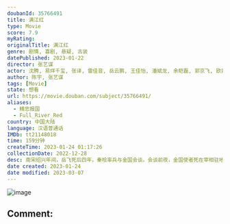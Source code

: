 ```yaml
---
doubanId: 35766491
title: 满江红
type: Movie
score: 7.9
myRating: 
originalTitle: 满江红
genre: 剧情, 喜剧, 悬疑, 古装
datePublished: 2023-01-22
director: 张艺谋
actor: 沈腾, 易烊千玺, 张译, 雷佳音, 岳云鹏, 王佳怡, 潘斌龙, 余皑磊, 郭京飞, 欧豪, 魏翔, 张弛, 黄炎, 许静雅, 蒋鹏宇, 林博洋, 飞凡, 任思诺, 陈永胜, 张壹男
author: 陈宇, 张艺谋
tags: [Movie]
state: 想看
url: https://movie.douban.com/subject/35766491/
aliases:
  - 精忠报国
  - Full_River_Red
country: 中国大陆
language: 汉语普通话
IMDb: tt21148018
time: 159分钟
createTime: 2023-01-24 01:17:26
collectionDate: 2022-12-28
desc: 南宋绍兴年间，岳飞死后四年，秦桧率兵与金国会谈。会谈前夜，金国使者死在宰相驻地，所携密信也不翼而飞。小兵张大（沈腾饰）与亲兵营副统领孙均（易烊千玺饰）机缘巧合被裹挟进这巨大阴谋之中，宰相秦桧（雷佳...
date created: 2023-01-24
date modified: 2023-03-07
---
```


![image](p2886441838.jpg)

Comment:
---
